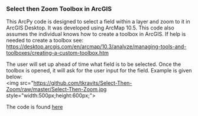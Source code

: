 <h3> Select then Zoom Toolbox in ArcGIS </h3>

This ArcPy code is designed to select a field within a layer and zoom to it in ArcGIS Desktop. It was developed using ArcMap 10.5. This code also assumes the individual knows how to create a toolbox in ArcGIS. If help is needed to create a toolbox see: https://desktop.arcgis.com/en/arcmap/10.3/analyze/managing-tools-and-toolboxes/creating-a-custom-toolbox.htm

The user will set up ahead of time what field is to be selected. Once the toolbox is opened, it will ask for the user input for the field. Example is given below:<br>
<img src="https://github.com/tkravits/Select-Then-Zoom/raw/master/Select-Then-Zoom.jpg style="width:500px;height:600px;">


The code is found <a href="https://github.com/tkravits/Select-Then-Zoom">here</a>

